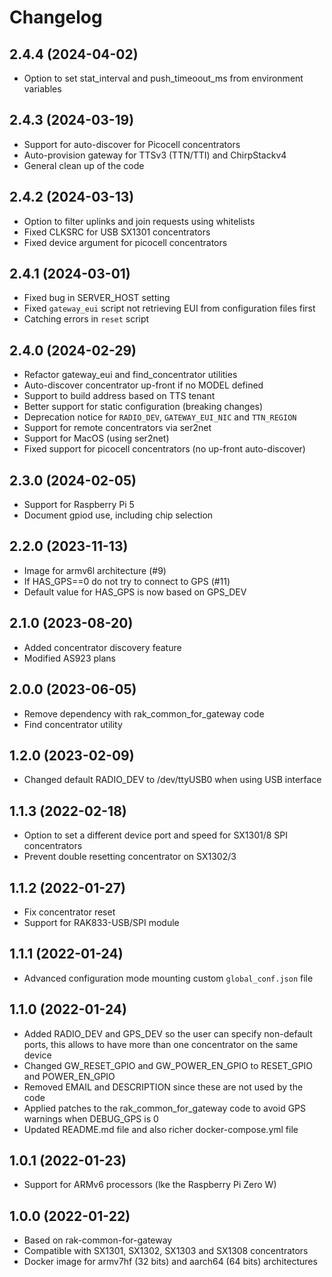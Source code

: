 # Changelog

## 2.4.4 (2024-04-02)

* Option to set stat_interval and push_timeoout_ms from environment variables

## 2.4.3 (2024-03-19)

* Support for auto-discover for Picocell concentrators
* Auto-provision gateway for TTSv3 (TTN/TTI) and ChirpStackv4
* General clean up of the code

## 2.4.2 (2024-03-13)

* Option to filter uplinks and join requests using whitelists
* Fixed CLKSRC for USB SX1301 concentrators
* Fixed device argument for picocell concentrators

## 2.4.1 (2024-03-01)

* Fixed bug in SERVER_HOST setting
* Fixed `gateway_eui` script not retrieving EUI from configuration files first
* Catching errors in `reset` script

## 2.4.0 (2024-02-29)

* Refactor gateway_eui and find_concentrator utilities
* Auto-discover concentrator up-front if no MODEL defined
* Support to build address based on TTS tenant
* Better support for static configuration (breaking changes)
* Deprecation notice for `RADIO_DEV`, `GATEWAY_EUI_NIC` and `TTN_REGION`
* Support for remote concentrators via ser2net
* Support for MacOS (using ser2net)
* Fixed support for picocell concentrators (no up-front auto-discover)

## 2.3.0 (2024-02-05)

* Support for Raspberry Pi 5
* Document gpiod use, including chip selection

## 2.2.0 (2023-11-13)

* Image for armv6l architecture (#9)
* If HAS_GPS==0 do not try to connect to GPS (#11)
* Default value for HAS_GPS is now based on GPS_DEV

## 2.1.0 (2023-08-20)

* Added concentrator discovery feature
* Modified AS923 plans

## 2.0.0 (2023-06-05)

* Remove dependency with rak_common_for_gateway code
* Find concentrator utility

## 1.2.0 (2023-02-09)

* Changed default RADIO_DEV to /dev/ttyUSB0 when using USB interface

## 1.1.3 (2022-02-18)

* Option to set a different device port and speed for SX1301/8 SPI concentrators
* Prevent double resetting concentrator on SX1302/3

## 1.1.2 (2022-01-27)

* Fix concentrator reset
* Support for RAK833-USB/SPI module

## 1.1.1 (2022-01-24)

* Advanced configuration mode mounting custom `global_conf.json` file
 
## 1.1.0 (2022-01-24)

* Added RADIO_DEV and GPS_DEV so the user can specify non-default ports, this allows to have more than one concentrator on the same device
* Changed GW_RESET_GPIO and GW_POWER_EN_GPIO to RESET_GPIO and POWER_EN_GPIO
* Removed EMAIL and DESCRIPTION since these are not used by the code
* Applied patches to the rak_common_for_gateway code to avoid GPS warnings when DEBUG_GPS is 0
* Updated README.md file and also richer docker-compose.yml file

## 1.0.1 (2022-01-23)

* Support for ARMv6 processors (lke the Raspberry Pi Zero W)

## 1.0.0 (2022-01-22)

* Based on rak-common-for-gateway
* Compatible with SX1301, SX1302, SX1303 and SX1308 concentrators
* Docker image for armv7hf (32 bits) and aarch64 (64 bits) architectures
